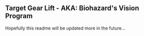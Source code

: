 ## Target Gear Lift - AKA: Biohazard's Vision Program ##

Hopefully this readme will be updated more in the future...
